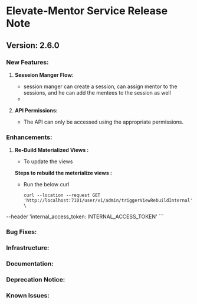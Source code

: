 # Elevate-Mentor Service Release Note

## Version: 2.6.0

### New Features:

1. **Sesseion Manger Flow:**

    - session manger can create a session, can assign mentor to the sessions, and he can add the mentees to the session as well
    - 

2. **API Permissions:**
    - The API can only be accessed using the appropriate permissions.
    


### Enhancements:

1. **Re-Build Materialized Views :**

   - To update the views 

    **Steps to rebuild the meterialize views :**

    - Run the below curl

        ```
        curl --location --request GET 'http://localhost:7101/user/v1/admin/triggerViewRebuildInternal' \
--header 'internal_access_token: INTERNAL_ACCESS_TOKEN'
        ```

### Bug Fixes:

### Infrastructure:

### Documentation:

### Deprecation Notice:

### Known Issues:
